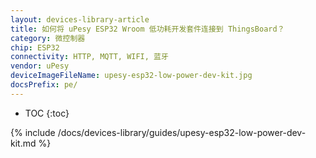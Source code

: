 ```yaml
---
layout: devices-library-article
title: 如何将 uPesy ESP32 Wroom 低功耗开发套件连接到 ThingsBoard？
category: 微控制器
chip: ESP32
connectivity: HTTP, MQTT, WIFI, 蓝牙
vendor: uPesy
deviceImageFileName: upesy-esp32-low-power-dev-kit.jpg
docsPrefix: pe/
---
```


* TOC
{:toc}

{% include /docs/devices-library/guides/upesy-esp32-low-power-dev-kit.md %}